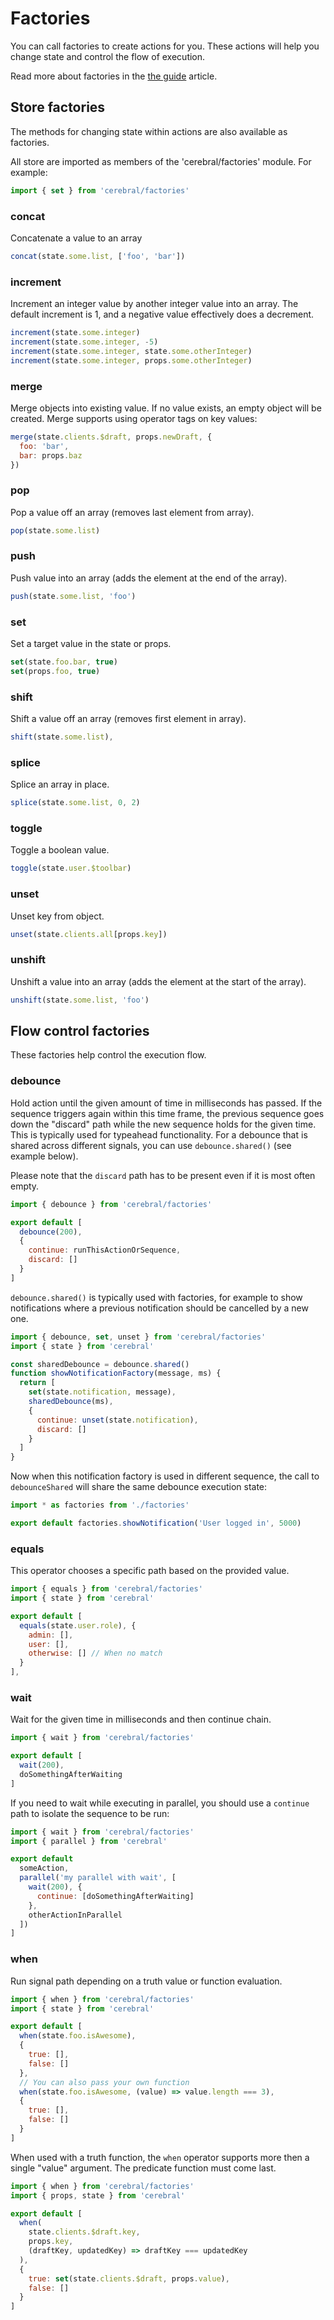 # Factories

You can call factories to create actions for you. These actions will help you change state and control the flow of execution.

Read more about factories in the [the guide](/docs/guides/factories) article.

## Store factories

The methods for changing state within actions are also available as factories.

All store are imported as members of the 'cerebral/factories' module. For example:

```js
import { set } from 'cerebral/factories'
```

### concat

Concatenate a value to an array

```js
concat(state.some.list, ['foo', 'bar'])
```

### increment

Increment an integer value by another integer value into an array. The default increment is 1, and a negative value effectively does a decrement.

```js
increment(state.some.integer)
increment(state.some.integer, -5)
increment(state.some.integer, state.some.otherInteger)
increment(state.some.integer, props.some.otherInteger)
```

### merge

Merge objects into existing value. If no value exists, an empty object will be created. Merge supports using operator tags on key values:

```js
merge(state.clients.$draft, props.newDraft, {
  foo: 'bar',
  bar: props.baz
})
```

### pop

Pop a value off an array (removes last element from array).

```js
pop(state.some.list)
```

### push

Push value into an array (adds the element at the end of the array).

```js
push(state.some.list, 'foo')
```

### set

Set a target value in the state or props.

```js
set(state.foo.bar, true)
set(props.foo, true)
```

### shift

Shift a value off an array (removes first element in array).

```js
shift(state.some.list),
```

### splice

Splice an array in place.

```js
splice(state.some.list, 0, 2)
```

### toggle

Toggle a boolean value.

```js
toggle(state.user.$toolbar)
```

### unset

Unset key from object.

```js
unset(state.clients.all[props.key])
```

### unshift

Unshift a value into an array (adds the element at the start of the array).

```js
unshift(state.some.list, 'foo')
```

## Flow control factories

These factories help control the execution flow.

### debounce

Hold action until the given amount of time in milliseconds has passed. If the
sequence triggers again within this time frame, the previous sequence goes down the
"discard" path while the new sequence holds for the given time. This is
typically used for typeahead functionality. For a debounce that is shared
across different signals, you can use `debounce.shared()` (see example below).

Please note that the `discard` path has to be present even if it is most often
empty.

```js
import { debounce } from 'cerebral/factories'

export default [
  debounce(200),
  {
    continue: runThisActionOrSequence,
    discard: []
  }
]
```

`debounce.shared()` is typically used with factories, for example to show
notifications where a previous notification should be cancelled by a new one.

```js
import { debounce, set, unset } from 'cerebral/factories'
import { state } from 'cerebral'

const sharedDebounce = debounce.shared()
function showNotificationFactory(message, ms) {
  return [
    set(state.notification, message),
    sharedDebounce(ms),
    {
      continue: unset(state.notification),
      discard: []
    }
  ]
}
```

Now when this notification factory is used in different sequence, the call to
`debounceShared` will share the same debounce execution state:

```js
import * as factories from './factories'

export default factories.showNotification('User logged in', 5000)
```

### equals

This operator chooses a specific path based on the provided value.

```js
import { equals } from 'cerebral/factories'
import { state } from 'cerebral'

export default [
  equals(state.user.role), {
    admin: [],
    user: [],
    otherwise: [] // When no match
  }
],
```

### wait

Wait for the given time in milliseconds and then continue chain.

```js
import { wait } from 'cerebral/factories'

export default [
  wait(200),
  doSomethingAfterWaiting
]
```

If you need to wait while executing in parallel, you should use a `continue`
path to isolate the sequence to be run:

```js
import { wait } from 'cerebral/factories'
import { parallel } from 'cerebral'

export default
  someAction,
  parallel('my parallel with wait', [
    wait(200), {
      continue: [doSomethingAfterWaiting]
    },
    otherActionInParallel
  ])
]
```

### when

Run signal path depending on a truth value or function evaluation.

```js
import { when } from 'cerebral/factories'
import { state } from 'cerebral'

export default [
  when(state.foo.isAwesome),
  {
    true: [],
    false: []
  },
  // You can also pass your own function
  when(state.foo.isAwesome, (value) => value.length === 3),
  {
    true: [],
    false: []
  }
]
```

When used with a truth function, the `when` operator supports more then a single
"value" argument. The predicate function must come last.

```js
import { when } from 'cerebral/factories'
import { props, state } from 'cerebral'

export default [
  when(
    state.clients.$draft.key,
    props.key,
    (draftKey, updatedKey) => draftKey === updatedKey
  ),
  {
    true: set(state.clients.$draft, props.value),
    false: []
  }
]
```
